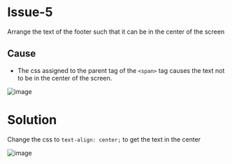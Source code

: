 # Issue-5

Arrange the text of the footer such that it can be in the center of the screen

## Cause
- The css assigned to the parent tag of the ```<span>``` tag causes the text not to be in the center of the screen.

![image](https://github.com/intrepidbird/intrepidbot/assets/140008493/78441aa0-a17c-4320-83a2-b294d8584c83)

# Solution
Change the css to ```text-align: center;``` to get the text in the center

![image](https://github.com/intrepidbird/intrepidbot/assets/140008493/89426259-2805-4309-9c45-77b21e381bb6)

